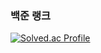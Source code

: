 ### 백준 랭크
[![Solved.ac Profile](http://mazassumnida.wtf/api/v2/generate_badge?boj=jjjh0508)](https://solved.ac/jjjh0508/)



<!--
**jjjh0508/jjjh0508** is a ✨ _special_ ✨ repository because its `README.md` (this file) appears on your GitHub profile.

Here are some ideas to get you started:

- 🔭 I’m currently working on ...
- 🌱 I’m currently learning ...
- 👯 I’m looking to collaborate on ...
- 🤔 I’m looking for help with ...
- 💬 Ask me about ...
- 📫 How to reach me: ...
- 😄 Pronouns: ...
- ⚡ Fun fact: ...
-->
